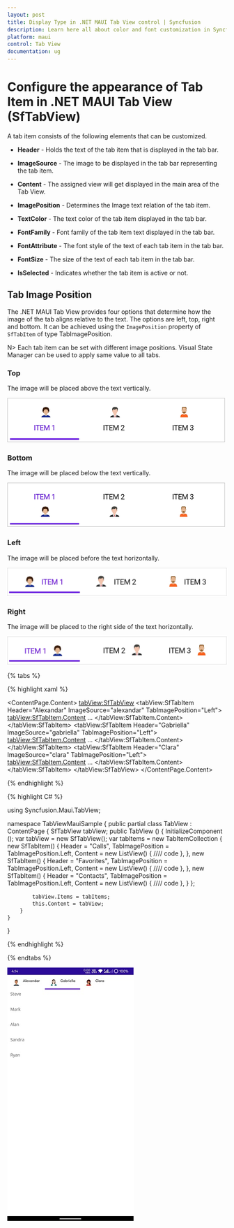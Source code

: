 ```yaml
---
layout: post
title: Display Type in .NET MAUI Tab View control | Syncfusion
description: Learn here all about color and font customization in Syncfusion .NET MAUI Tab View (SfTabView) control.
platform: maui
control: Tab View
documentation: ug
---
```

# Configure the appearance of Tab Item in .NET MAUI Tab View (SfTabView)

A tab item consists of the following elements that can be customized.

* **Header** - Holds the text of the tab item that is displayed in the tab bar.

* **ImageSource** - The image to be displayed in the tab bar representing the tab item.

* **Content** - The assigned view will get displayed in the main area of the Tab View.

* **ImagePosition** - Determines the Image text relation of the tab item.

* **TextColor** - The text color of the tab item displayed in the tab bar.

* **FontFamily** - Font family of the tab item text displayed in the tab bar.

* **FontAttribute** - The font style of the text of each tab item in the tab bar.

* **FontSize** - The size of the text of each tab item in the tab bar.

* **IsSelected** - Indicates whether the tab item is active or not.

## Tab Image Position

The .NET MAUI Tab View provides four options that determine how the image of the tab aligns relative to the text. The options are left, top, right and bottom. It can be achieved using the `ImagePosition` property of `SfTabItem` of type TabImagePosition.

N> Each tab item can be set with different image positions. Visual State Manager can be used to apply same value to all tabs.

### Top

The image will be placed above the text vertically.

![Tab Image Position Top](images/Image-Position-Top.png) 

### Bottom

The image will be placed below the text vertically.

![Tab Image Position Bottom](images/Image-Position-Bottom.png) 

### Left

The image will be placed before the text horizontally.

![Tab Image Position Left](images/Image-Position-Left.png) 

### Right

The image will be placed to the right side of the text horizontally.

![Tab Image Position Right](images/Image-Position-Right.png) 

{% tabs %}

{% highlight xaml %}

<ContentPage xmlns="http://schemas.microsoft.com/dotnet/2021/maui"
             xmlns:x="http://schemas.microsoft.com/winfx/2009/xaml"
             x:Class="TabViewMauiSample.MainPage"
             xmlns:tabView="http://schemas.syncfusion.com/maui"
             BackgroundColor="{DynamicResource SecondaryColor}">
    <ContentPage.Content>
        <tabView:SfTabView>
            <tabView:SfTabItem Header="Alexandar" ImageSource="alexandar" TabImagePosition="Left">
                <tabView:SfTabItem.Content>
                    <ListView RowHeight="50">
                        ...
                    </ListView>
                </tabView:SfTabItem.Content>
            </tabView:SfTabItem>
            <tabView:SfTabItem Header="Gabriella" ImageSource="gabriella" TabImagePosition="Left">
                <tabView:SfTabItem.Content>
                    <ListView RowHeight="50">
                       ...
                    </ListView>
                </tabView:SfTabItem.Content>
            </tabView:SfTabItem>
            <tabView:SfTabItem Header="Clara" ImageSource="clara" TabImagePosition="Left">
                <tabView:SfTabItem.Content>
                    <ListView RowHeight="50">
                        ...
                    </ListView>
                </tabView:SfTabItem.Content>
            </tabView:SfTabItem>
        </tabView:SfTabView>
    </ContentPage.Content>
</ContentPage>

{% endhighlight %}

{% highlight C# %}

using Syncfusion.Maui.TabView;

namespace TabViewMauiSample
{
	public partial class TabView : ContentPage
	{
        SfTabView tabView;
		public TabView ()
		{
			InitializeComponent ();
            var tabView = new SfTabView();
            var tabItems = new TabItemCollection
            {
                new SfTabItem()
                {
                    Header = "Calls",
                    TabImagePosition = TabImagePosition.Left,
                    Content = new ListView()
                    {
                        //// code
                    },
                },
                new SfTabItem()
                {
                    Header = "Favorites",
                    TabImagePosition = TabImagePosition.Left,
                    Content = new ListView()
                    {
                        //// code
                    },
                },
                new SfTabItem()
                {
                    Header = "Contacts",
                    TabImagePosition = TabImagePosition.Left,
                    Content = new ListView()
                    {
                        //// code
                    },
                }
            };

            tabView.Items = tabItems;
            this.Content = tabView;
		}
	}
}

{% endhighlight %}

{% endtabs %}

![Configure TabItem](images/Configure_TabItem.png) 